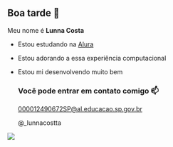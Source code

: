 ## Boa tarde 💟 

Meu nome é **Lunna Costa**

- Estou estudando na [Alura](https://www.alura.com.br)
- Estou adorando a essa experiência computacional
- Estou mi desenvolvendo muito bem

  ### Você pode entrar em contato comigo 📫
  
  000012490672SP@al.educacao.sp.gov.br
  
  @_lunnacostta

![](https://media.tenor.com/yDxgngEEeY0AAAAM/barbie-pink.gif)
  

